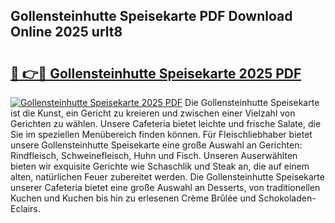 ## Gollensteinhutte Speisekarte PDF Download Online 2025 urlt8

# <h2><a href="http://gc6xkp.nevu.top/?p=Gollensteinhutte+Speisekarte">🔗 👉🔴 Gollensteinhutte Speisekarte 2025 PDF</a></h2>

[![Gollensteinhutte Speisekarte 2025 PDF](https://i.imgur.com/dBaPXMq.png)](http://gc6xkp.nevu.top/?p=Gollensteinhutte+Speisekarte)
Die Gollensteinhutte Speisekarte ist die Kunst, ein Gericht zu kreieren und zwischen einer Vielzahl von Gerichten zu wählen. Unsere Cafeteria bietet leichte und frische Salate, die Sie im speziellen Menübereich finden können. Für Fleischliebhaber bietet unsere Gollensteinhutte Speisekarte eine große Auswahl an Gerichten: Rindfleisch, Schweinefleisch, Huhn und Fisch. Unseren Auserwählten bieten wir exquisite Gerichte wie Schaschlik und Steak an, die auf einem alten, natürlichen Feuer zubereitet werden. Die Gollensteinhutte Speisekarte unserer Cafeteria bietet eine große Auswahl an Desserts, von traditionellen Kuchen und Kuchen bis hin zu erlesenen Crème Brûlée und Schokoladen-Eclairs.
